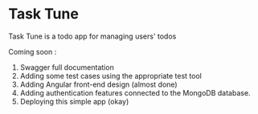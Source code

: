 # Task Tune 

Task Tune is a todo app for managing users' todos

Coming soon : 
1. Swagger full documentation
2. Adding some test cases using the appropriate test tool
3. Adding Angular front-end design (almost done)
4. Adding authentication features connected to the MongoDB database.
5. Deploying this simple app (okay)

